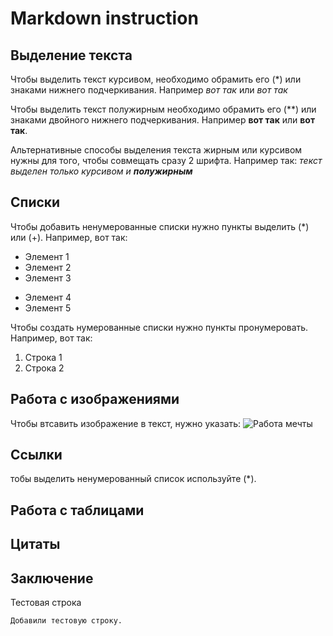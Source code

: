 # Markdown instruction

## Выделение текста

Чтобы выделить текст курсивом, необходимо обрамить его (*) или знаками нижнего подчеркивания. Например *вот так* или _вот так_

Чтобы выделить текст полужирным необходимо обрамить его (**) или знаками двойного нижнего подчеркивания. Например **вот так** или __вот так__.

Альтернативные способы выделения текста жирным или курсивом нужны для того, чтобы совмещать сразу 2 шрифта. Например так:
_текст выделен только курсивом и **полужирным**_

## Списки

Чтобы добавить ненумерованные списки нужно пункты выделить (*) или (+). Например, вот так:
* Элемент 1
* Элемент 2
* Элемент 3
+ Элемент 4
+ Элемент 5

Чтобы создать нумерованные списки нужно пункты пронумеровать. Например, вот так:
1. Строка 1
2. Строка 2

## Работа с изображениями

Чтобы втсавить изображение в текст, нужно указать: 
![Работа мечты](--6207310.jpeg)

## Ссылки

тобы выделить ненумерованный список используйте (*).

## Работа с таблицами

## Цитаты

## Заключение

Тестовая строка
```
Добавили тестовую строку.
```
